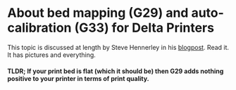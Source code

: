 # About bed mapping (G29) and auto-calibration (G33) for Delta Printers

This topic is discussed at length by Steve Hennerley in his [blogpost](http://hennerley.nz/2018/01/29/g29-vs-g33/). Read it. It has pictures and everything. 

#### TLDR; If your print bed is flat (which it should be) then G29 adds nothing positive to your printer in terms of print quality.